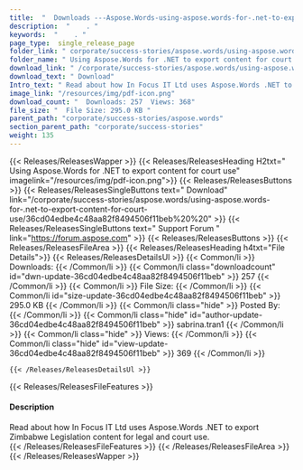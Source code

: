 ```yaml
---
title:  "  Downloads ---Aspose.Words-using-aspose.words-for-.net-to-export-content-for-court-use . " 
description:  "    . " 
keywords:  "    . " 
page_type:  single_release_page
folder_link: " corporate/success-stories/aspose.words/using-aspose.words-for-.net-to-export-content-for-court-use/"
folder_name: " Using Aspose.Words for .NET to export content for court use"
download_link: " /corporate/success-stories/aspose.words/using-aspose.words-for-.net-to-export-content-for-court-use/36cd04edbe4c48aa82f8494506f11beb"
download_text: " Download"
Intro_text: " Read about how In Focus IT Ltd uses Aspose.Words .NET to export Zimbabwe Legisla..."
image_link: "/resources/img/pdf-icon.png"
download_count: "  Downloads: 257  Views: 368"
file_size: "  File Size: 295.0 KB "
parent_path: "corporate/success-stories/aspose.words"
section_parent_path: "corporate/success-stories"
weight: 135
---
```


{{< Releases/ReleasesWapper >}}
  {{< Releases/ReleasesHeading H2txt=" Using Aspose.Words for .NET to export content for court use" imagelink="/resources/img/pdf-icon.png">}}
  {{< Releases/ReleasesButtons >}}
    {{< Releases/ReleasesSingleButtons text=" Download" link="/corporate/success-stories/aspose.words/using-aspose.words-for-.net-to-export-content-for-court-use/36cd04edbe4c48aa82f8494506f11beb%20%20" >}}
    {{< Releases/ReleasesSingleButtons text=" Support Forum " link="https://forum.aspose.com" >}}
  {{< Releases/ReleasesButtons >}}
  {{< Releases/ReleasesFileArea >}}
    {{< Releases/ReleasesHeading h4txt="File Details">}}
    {{< Releases/ReleasesDetailsUl >}}
            {{< Common/li  >}} Downloads: {{< /Common/li >}} 
      {{< Common/li class="downloadcount" id="dwn-update-36cd04edbe4c48aa82f8494506f11beb" >}} 257 {{< /Common/li >}} 
      {{< Common/li  >}} File Size: {{< /Common/li >}} 
      {{< Common/li id="size-update-36cd04edbe4c48aa82f8494506f11beb" >}} 295.0 KB {{< /Common/li >}} 
      {{< Common/li  class="hide" >}} Posted By: {{< /Common/li >}} 
      {{< Common/li class="hide" id="author-update-36cd04edbe4c48aa82f8494506f11beb" >}} sabrina.tran1 {{< /Common/li >}} 
      {{< Common/li class="hide"  >}} Views: {{< /Common/li >}} 
      {{< Common/li class="hide" id="view-update-36cd04edbe4c48aa82f8494506f11beb" >}} 369 {{< /Common/li >}} 

    {{< /Releases/ReleasesDetailsUl >}}

  {{< Releases/ReleasesFileFeatures >}}
      <h4>Description</h4><div class="HTMLDescription">Read about how In Focus IT Ltd uses Aspose.Words .NET to export Zimbabwe Legislation content for legal and court use.</div>
  {{< /Releases/ReleasesFileFeatures >}}
 {{< /Releases/ReleasesFileArea >}}
{{< /Releases/ReleasesWapper >}}


